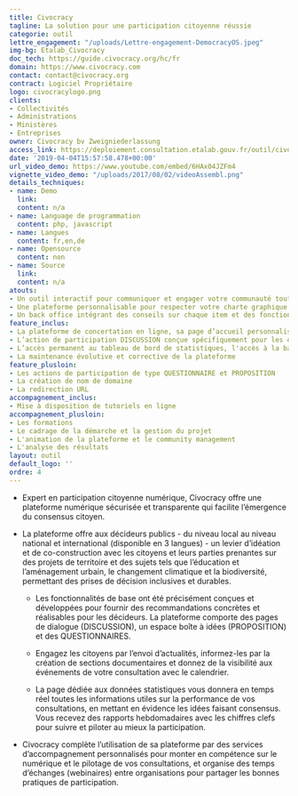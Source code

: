 ```yaml
---
title: Civocracy
tagline: La solution pour une participation citoyenne réussie
categorie: outil
lettre_engagement: "/uploads/Lettre-engagement-DemocracyOS.jpeg"
img-bg: Etalab_Civocracy
doc_tech: https://guide.civocracy.org/hc/fr
domain: https://www.civocracy.com
contact: contact@civocracy.org
contract: Logiciel Propriétaire
logo: civocracylogo.png
clients:
- Collectivités
- Administrations
- Ministères
- Entreprises
owner: Civocracy bv Zweigniederlassung
access_link: https://deploiement.consultation.etalab.gouv.fr/outil/civocracy
date: '2019-04-04T15:57:58.478+00:00'
url_video_demo: https://www.youtube.com/embed/6HAx04JZFm4
vignette_video_demo: "/uploads/2017/08/02/videoAssembl.png"
details_techniques:
- name: Demo
  link: 
  content: n/a
- name: Language de programmation
  content: php, javascript
- name: Langues
  content: fr,en,de
- name: Opensource
  content: non
- name: Source
  link: 
  content: n/a
atouts:
- Un outil interactif pour communiquer et engager votre communauté tout au long du projet
- Une plateforme personnalisable pour respecter votre charte graphique et l’identité de votre projet participatif
- Un back office intégrant des conseils sur chaque item et des fonctionnalités faciles d’accès pour une participation inclusive.
feature_inclus:
- La plateforme de concertation en ligne, sa page d’accueil personnalisable et son système d’envoi d’actualités et de notifications
- L’action de participation DISCUSSION conçue spécifiquement pour les échanges entre les citoyens et leur gouvernement, pour la co-construction et l’émergence d’un consensus
- L’accès permanent au tableau de bord de statistiques, l'accès à la base de connaissance Civocracy
- La maintenance évolutive et corrective de la plateforme
feature_plusloin:
- Les actions de participation de type QUESTIONNAIRE et PROPOSITION
- La création de nom de domaine
- La redirection URL
accompagnement_inclus:
- Mise à disposition de tutoriels en ligne
accompagnement_plusloin:
- Les formations
- Le cadrage de la démarche et la gestion du projet
- L'animation de la plateforme et le community management
- L'analyse des résultats
layout: outil
default_logo: ''
ordre: 4
---
```


* Expert en participation citoyenne numérique, Civocracy offre une plateforme numérique sécurisée et transparente qui facilite l’émergence du consensus citoyen.

* La plateforme offre aux décideurs publics - du niveau local au niveau national et international (disponible en 3 langues) - un levier d’idéation et de co-construction avec les citoyens et leurs parties prenantes sur des projets de territoire et des sujets tels que l’éducation et l’aménagement urbain, le changement climatique et la biodiversité, permettant des prises de décision inclusives et durables.

    * Les fonctionnalités de base ont été précisément conçues et développées pour fournir des recommandations concrètes et réalisables pour les décideurs. La plateforme comporte des pages de dialogue (DISCUSSION), un espace boîte à idées (PROPOSITION) et des QUESTIONNAIRES. 

    * Engagez les citoyens par l’envoi d’actualités, informez-les par la création de sections documentaires et donnez de la visibilité aux événements de votre consultation avec le calendrier.

    * La page dédiée aux données statistiques vous donnera en temps réel toutes les informations utiles sur la performance de vos consultations, en mettant en évidence les idées faisant consensus. Vous recevez des rapports hebdomadaires avec les chiffres clefs pour suivre et piloter au mieux la participation.

* Civocracy complète l’utilisation de sa plateforme par des services d’accompagnement personnalisés pour monter en compétence sur le numérique et le pilotage de vos consultations, et organise des temps d’échanges (webinaires) entre organisations pour partager les bonnes pratiques de participation.
